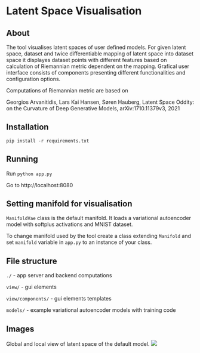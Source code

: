 # Latent Space Visualisation

## About
The tool visualises latent spaces of user defined models.
For given latent space, dataset and twice differentiable mapping of latent space into dataset space it displayes dataset points with different features based on calculation of Riemannian metric dependent on the mapping.
Grafical user interface consists of components presenting different functionalities and configuration options.

Computations of Riemannian metric are based on 

Georgios Arvanitidis, Lars Kai Hansen, Søren Hauberg, Latent Space Oddity: on the
Curvature of Deep Generative Models, arXiv:1710.11379v3, 2021

## Installation
`pip install -r requirements.txt`

## Running
Run `python app.py`

Go to http://localhost:8080

## Setting manifold for visualisation
`ManifoldVae` class is the default manifold.
It loads a variational autoencoder model with softplus activations and MNIST dataset.

To change manifold used by the tool create a class extending `Manifold` and set `manifold` variable in `app.py` to an instance of your class.

## File structure
`./` - app server and backend computations

`view/` - gui elements

`view/components/` - gui elements templates

`models/` - example variational autoencoder models with training code

## Images
Global and local view of latent space of the default model.
![](image.png?raw=true "")
